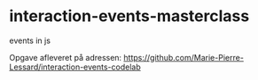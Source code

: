# interaction-events-masterclass
events in js

Opgave afleveret på adressen:
https://github.com/Marie-Pierre-Lessard/interaction-events-codelab